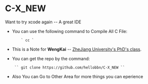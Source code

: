# C-X_NEW
Want to try xcode again -- A great IDE

* You can use the following command to Compile All C File:

          ` cc `

* This is a Note for **WengKai** -- [ZheJiang University's PhD's class](http://www.icourse163.org/learn/zju-1001614008?tid=1001692006#/learn/announce).

* You can get the repo by the command:

       `` git clone https://github.com/hellobbn/C-X_NEW ``

* Also You can Go to Other Area for more things you can eperience
